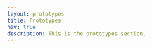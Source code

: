 ```yaml
---
layout: prototypes
title: Prototypes
nav: true
description: This is the prototypes section.
---
```

